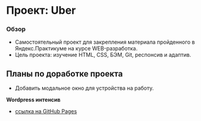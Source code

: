# Проект: Uber

### Обзор

* Самостоятельный проект для закрепления материала пройденного в Яндекс.Практикуме на курсе WEB-разработка.
* Цель проекта: изучение HTML, CSS, БЭМ, Git, респонсив и адаптив.

## Планы по доработке проекта
* Добавить модальное окно для устройства на работу.


**Wordpress интенсив**


* [ссылка на GitHub Pages](https://yurick78.github.io/uber/index.html)

